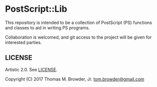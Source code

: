 # PostScript::Lib

This repository is intended to be a collection of PostScript (PS)
functions and classes to aid in writing PS programs.

Collaboration is welcomed, and git access to the project will be given
for interested parties.


## LICENSE

Artistic 2.0. See [LICENSE](./LICENSE).

Copyright (C) 2017 Thomas M. Browder, Jr. <tom.browder@gmail.com>
